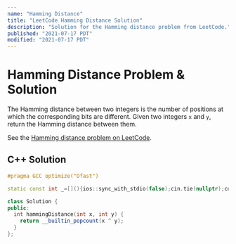 ```yaml
---
name: "Hamming Distance"
title: "LeetCode Hamming Distance Solution"
description: "Solution for the Hamming distance problem from LeetCode."
published: "2021-07-17 PDT"
modified: "2021-07-17 PDT"
---
```


# Hamming Distance Problem & Solution

The Hamming distance between two integers is the number of positions at which the corresponding bits are different.
Given two integers `x` and `y`, return the Hamming distance between them.

See the [Hamming distance problem on LeetCode](https://leetcode.com/problems/hamming-distance).

## C++ Solution

```cpp
#pragma GCC optimize("Ofast")

static const int _=[](){ios::sync_with_stdio(false);cin.tie(nullptr);cout.tie(nullptr);return 0;}();

class Solution {
public:
  int hammingDistance(int x, int y) {
    return __builtin_popcount(x ^ y);
  }
};
```
